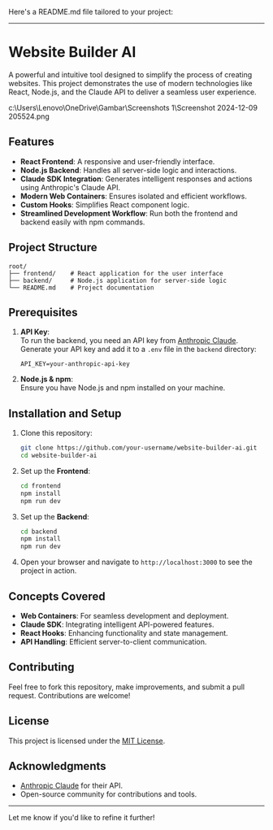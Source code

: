 Here's a README.md file tailored to your project:

---

# Website Builder AI

A powerful and intuitive tool designed to simplify the process of creating websites. This project demonstrates the use of modern technologies like React, Node.js, and the Claude API to deliver a seamless user experience.

c:\Users\Lenovo\OneDrive\Gambar\Screenshots 1\Screenshot 2024-12-09 205524.png<!-- Replace with the actual relative path to your uploaded image -->

## Features

- **React Frontend**: A responsive and user-friendly interface.
- **Node.js Backend**: Handles all server-side logic and interactions.
- **Claude SDK Integration**: Generates intelligent responses and actions using Anthropic's Claude API.
- **Modern Web Containers**: Ensures isolated and efficient workflows.
- **Custom Hooks**: Simplifies React component logic.
- **Streamlined Development Workflow**: Run both the frontend and backend easily with npm commands.

## Project Structure

```
root/
├── frontend/    # React application for the user interface
├── backend/     # Node.js application for server-side logic
└── README.md    # Project documentation
```

## Prerequisites

1. **API Key**:  
   To run the backend, you need an API key from [Anthropic Claude](https://www.anthropic.com/claude).  
   Generate your API key and add it to a `.env` file in the `backend` directory:

   ```
   API_KEY=your-anthropic-api-key
   ```

2. **Node.js & npm**:  
   Ensure you have Node.js and npm installed on your machine.

## Installation and Setup

1. Clone this repository:

   ```bash
   git clone https://github.com/your-username/website-builder-ai.git
   cd website-builder-ai
   ```

2. Set up the **Frontend**:

   ```bash
   cd frontend
   npm install
   npm run dev
   ```

3. Set up the **Backend**:

   ```bash
   cd backend
   npm install
   npm run dev
   ```

4. Open your browser and navigate to `http://localhost:3000` to see the project in action.

## Concepts Covered

- **Web Containers**: For seamless development and deployment.
- **Claude SDK**: Integrating intelligent API-powered features.
- **React Hooks**: Enhancing functionality and state management.
- **API Handling**: Efficient server-to-client communication.

## Contributing

Feel free to fork this repository, make improvements, and submit a pull request. Contributions are welcome!

## License

This project is licensed under the [MIT License](LICENSE).

## Acknowledgments

- [Anthropic Claude](https://www.anthropic.com/claude) for their API.
- Open-source community for contributions and tools.

---

Let me know if you'd like to refine it further!
